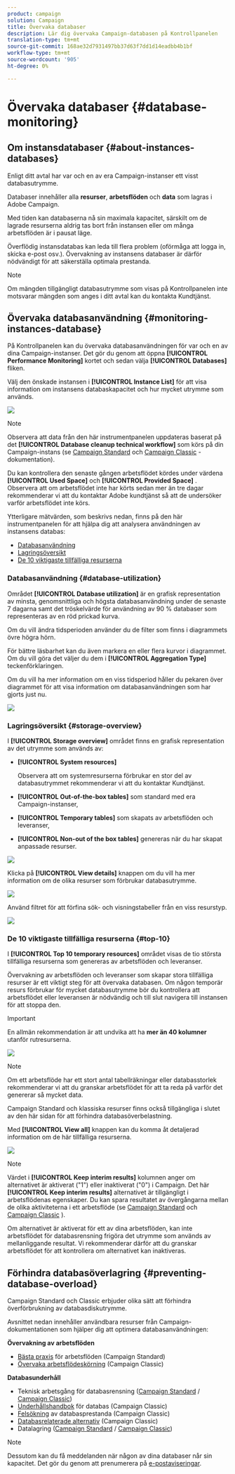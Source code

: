 ```yaml
---
product: campaign
solution: Campaign
title: Övervaka databaser
description: Lär dig övervaka Campaign-databasen på Kontrollpanelen
translation-type: tm+mt
source-git-commit: 168ae32d7931497bb37d63f7dd1d14eadbb4b1bf
workflow-type: tm+mt
source-wordcount: '905'
ht-degree: 0%

---
```



# Övervaka databaser {#database-monitoring}

## Om instansdatabaser {#about-instances-databases}

Enligt ditt avtal har var och en av era Campaign-instanser ett visst databasutrymme.

Databaser innehåller alla **resurser**, **arbetsflöden** och **data** som lagras i Adobe Campaign.

Med tiden kan databaserna nå sin maximala kapacitet, särskilt om de lagrade resurserna aldrig tas bort från instansen eller om många arbetsflöden är i pausat läge.

Överflödig instansdatabas kan leda till flera problem (oförmåga att logga in, skicka e-post osv.). Övervakning av instansens databaser är därför nödvändigt för att säkerställa optimala prestanda.

>[!NOTE]
>
>Om mängden tillgängligt databasutrymme som visas på Kontrollpanelen inte motsvarar mängden som anges i ditt avtal kan du kontakta Kundtjänst.

## Övervaka databasanvändning {#monitoring-instances-database}

På Kontrollpanelen kan du övervaka databasanvändningen för var och en av dina Campaign-instanser. Det gör du genom att öppna **[!UICONTROL Performance Monitoring]** kortet och sedan välja **[!UICONTROL Databases]** fliken.

Välj den önskade instansen i **[!UICONTROL Instance List]** för att visa information om instansens databaskapacitet och hur mycket utrymme som används.

![](assets/databases_dashboard.png)

>[!NOTE]
>
>Observera att data från den här instrumentpanelen uppdateras baserat på det **[!UICONTROL Database cleanup technical workflow]** som körs på din Campaign-instans (se [Campaign Standard](https://docs.adobe.com/help/en/campaign-standard/using/administrating/application-settings/technical-workflows.html#list-of-technical-workflows) och [Campaign Classic](https://docs.adobe.com/help/en/campaign-classic/using/monitoring-campaign-classic/data-processing/database-cleanup-workflow.html) -dokumentation).
>
>Du kan kontrollera den senaste gången arbetsflödet kördes under värdena **[!UICONTROL Used Space]** och **[!UICONTROL Provided Space]** . Observera att om arbetsflödet inte har körts sedan mer än tre dagar rekommenderar vi att du kontaktar Adobe kundtjänst så att de undersöker varför arbetsflödet inte körs.

Ytterligare mätvärden, som beskrivs nedan, finns på den här instrumentpanelen för att hjälpa dig att analysera användningen av instansens databas:

* [Databasanvändning](../../performance-monitoring/using/database-monitoring.md#database-utilization)
* [Lagringsöversikt](../../performance-monitoring/using/database-monitoring.md#storage-overview)
* [De 10 viktigaste tillfälliga resurserna](../../performance-monitoring/using/database-monitoring.md#top-10)

### Databasanvändning {#database-utilization}

Området **[!UICONTROL Database utilization]** är en grafisk representation av minsta, genomsnittliga och högsta databasanvändning under de senaste 7 dagarna samt det tröskelvärde för användning av 90 % databaser som representeras av en röd prickad kurva.

Om du vill ändra tidsperioden använder du de filter som finns i diagrammets övre högra hörn.

För bättre läsbarhet kan du även markera en eller flera kurvor i diagrammet. Om du vill göra det väljer du dem i **[!UICONTROL Aggregation Type]** teckenförklaringen.

Om du vill ha mer information om en viss tidsperiod håller du pekaren över diagrammet för att visa information om databasanvändningen som har gjorts just nu.

![](assets/databases_dashboard_detail.png)

### Lagringsöversikt {#storage-overview}

I **[!UICONTROL Storage overview]** området finns en grafisk representation av det utrymme som används av:

* **[!UICONTROL System resources]**

   Observera att om systemresurserna förbrukar en stor del av databasutrymmet rekommenderar vi att du kontaktar Kundtjänst.

* **[!UICONTROL Out-of-the-box tables]** som standard med era Campaign-instanser,
* **[!UICONTROL Temporary tables]** som skapats av arbetsflöden och leveranser,
* **[!UICONTROL Non-out of the box tables]** genereras när du har skapat anpassade resurser.

![](assets/database-storage-overview.png)

Klicka på **[!UICONTROL View details]** knappen om du vill ha mer information om de olika resurser som förbrukar databasutrymme.

![](assets/database-storage-details.png)

Använd filtret för att förfina sök- och visningstabeller från en viss resurstyp.

![](assets/database-storage-overview-filter.png)

### De 10 viktigaste tillfälliga resurserna {#top-10}

I **[!UICONTROL Top 10 temporary resources]** området visas de tio största tillfälliga resurserna som genereras av arbetsflöden och leveranser.

Övervakning av arbetsflöden och leveranser som skapar stora tillfälliga resurser är ett viktigt steg för att övervaka databasen. Om någon temporär resurs förbrukar för mycket databasutrymme bör du kontrollera att arbetsflödet eller leveransen är nödvändig och till slut navigera till instansen för att stoppa den.

>[!IMPORTANT]
>
>En allmän rekommendation är att undvika att ha **mer än 40 kolumner** utanför rutresurserna.

![](assets/database-top10.png)

>[!NOTE]
>
>Om ett arbetsflöde har ett stort antal tabellräkningar eller databasstorlek rekommenderar vi att du granskar arbetsflödet för att ta reda på varför det genererar så mycket data.
>
>Campaign Standard och klassiska resurser finns också tillgängliga i slutet av den här sidan för att förhindra databasöverbelastning.

Med **[!UICONTROL View all]** knappen kan du komma åt detaljerad information om de här tillfälliga resurserna.

![](assets/database-top10-view.png)

>[!NOTE]
>
>Värdet i **[!UICONTROL Keep interim results]** kolumnen anger om alternativet är aktiverat (&quot;1&quot;) eller inaktiverat (&quot;0&quot;) i Campaign. Det här **[!UICONTROL Keep interim results]** alternativet är tillgängligt i arbetsflödenas egenskaper. Du kan spara resultatet av övergångarna mellan de olika aktiviteterna i ett arbetsflöde (se [Campaign Standard](https://docs.adobe.com/content/help/en/campaign-standard/using/managing-processes-and-data/executing-a-workflow/managing-execution-options.html) och [Campaign Classic](https://docs.adobe.com/content/help/en/campaign-classic/using/automating-with-workflows/general-operation/workflow-best-practices.html#logs) ).
>
>Om alternativet är aktiverat för ett av dina arbetsflöden, kan inte arbetsflödet för databasrensning frigöra det utrymme som används av mellanliggande resultat. Vi rekommenderar därför att du granskar arbetsflödet för att kontrollera om alternativet kan inaktiveras.

## Förhindra databasöverlagring {#preventing-database-overload}

Campaign Standard och Classic erbjuder olika sätt att förhindra överförbrukning av databasdiskutrymme.

Avsnittet nedan innehåller användbara resurser från Campaign-dokumentationen som hjälper dig att optimera databasanvändningen:

**Övervakning av arbetsflöden**

* [Bästa praxis](https://docs.adobe.com/content/help/en/campaign-standard/using/managing-processes-and-data/workflow-general-operation/best-practices-workflows.html) för arbetsflöden (Campaign Standard)
* [Övervaka arbetsflödeskörning](https://docs.adobe.com/help/en/campaign-classic/using/automating-with-workflows/monitoring-workflows/monitoring-workflow-execution.html) (Campaign Classic)

**Databasunderhåll**

* Teknisk arbetsgång för databasrensning ([Campaign Standard](https://docs.adobe.com/help/en/campaign-standard/using/administrating/application-settings/technical-workflows.html#list-of-technical-workflows) / [Campaign Classic](https://docs.adobe.com/help/en/campaign-classic/using/monitoring-campaign-classic/data-processing/database-cleanup-workflow.html))
* [Underhållshandbok](https://docs.adobe.com/content/help/en/campaign-classic/using/monitoring-campaign-classic/database-maintenance/recommendations.html) för databas (Campaign Classic)
* [Felsökning](https://docs.adobe.com/content/help/en/campaign-classic/using/monitoring-campaign-classic/troubleshooting/database-performances.html) av databasprestanda (Campaign Classic)
* [Databasrelaterade alternativ](https://docs.adobe.com/help/en/campaign-classic/using/installing-campaign-classic/appendices/configuring-campaign-options.html#database) (Campaign Classic)
* Datalagring ([Campaign Standard](https://docs.adobe.com/help/en/campaign-standard/using/administrating/application-settings/data-retention.html) / [Campaign Classic](https://docs.adobe.com/help/en/campaign-classic/using/configuring-campaign-classic/data-model/data-model-best-practices.html#data-retention))

>[!NOTE]
>
>Dessutom kan du få meddelanden när någon av dina databaser når sin kapacitet. Det gör du genom att prenumerera på [e-postaviseringar](../../performance-monitoring/using/email-alerting.md).
